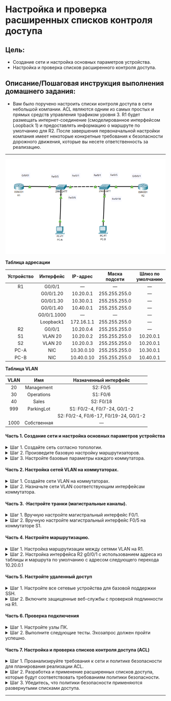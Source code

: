 # Настройка и проверка расширенных списков контроля доступа

## Цель:

* Создание сети и настройка основных параметров устройства.
* Настройка и проверка списков расширенного контроля доступа.

## Описание/Пошаговая инструкция выполнения домашнего задания:

* Вам было поручено настроить списки контроля доступа в сети небольшой компании. ACL являются одним из самых простых и
  прямых средств управления трафиком уровня 3. R1 будет размещать интернет-соединение (смоделированное интерфейсом
  Loopback 1) и предоставлять информацию о маршруте по умолчанию для R2. После завершения первоначальной настройки
  компания имеет некоторые конкретные требования к безопасности дорожного движения, которые вы несете ответственность за
  реализацию.

---

![Topology](img/top1.png)

**Таблица адресации**

| Устройство	 |  Интерфейс	  |  IP-адрес	  | Маска подсети 	 | Шлюз по умолчанию |
|:-----------:|:------------:|:-----------:|:---------------:|:-----------------:|
|     R1	     |   G0/0/1	    |     —	      |       —	        |         —         |
|      	      |  G0/0/1.20	  | 10.20.0.1	  | 255.255.255.0	  |         —         |
|      	      |  G0/0/1.30	  | 10.30.0.1	  | 255.255.255.0	  |         —         |
|      	      |  G0/0/1.40	  | 10.40.0.1	  | 255.255.255.0	  |         —         |
|      	      | G0/0/1.1000	 |     —	      |       —	        |         —         |
|             |  Loopback1	  | 172.16.1.1  | 255.255.255.0	  |         —         |
|     R2	     |   G0/0/1	    | 10.20.0.4	  | 255.255.255.0	  |         —         |
|     S1	     |   VLAN 20	   | 10.20.0.2	  | 255.255.255.0	  |     10.20.0.1     |
|     S2	     |   VLAN 20	   | 10.20.0.3	  | 255.255.255.0	  |     10.20.0.1     |
|    PC-A	    |     NIC	     | 10.30.0.10	 | 255.255.255.0	  |     10.30.0.1     |
|    PC-B	    |     NIC	     | 10.40.0.10	 | 255.255.255.0	  |     10.40.0.1     |

**Таблица VLAN**

| VLAN	 |    Имя	     |         Назначенный интерфейс         |
|:-----:|:-----------:|:-------------------------------------:|
|  20	  | Management	 |               S2: F0/5                |
|  30	  | Operations	 |               S1: F0/6                |
|  40	  |   Sales	    |               S2: F0/18               |
| 999	  | ParkingLot	 |      S1: F0/2-4, F0/7-24, G0/1-2      |
|       |             | S2: F0/2-4, F0/6-17, F0/19-24, G0/1-2 |
| 1000	 | Собственная |                  	—                   |

#### Часть 1. Создание сети и настройка основных параметров устройства

<details>
<summary>Шаг 1. Создайте сеть согласно топологии.</summary>

![](./img/topology.png)


</details>
<details>
<summary>Шаг 2. Произведите базовую настройку маршрутизаторов.</summary>

a. Назначьте маршрутизатору имя устройства.  
b. Отключите поиск DNS, чтобы предотвратить попытки маршрутизатора неверно преобразовывать введенные команды таким  
образом, как будто они являются именами узлов.  
c. Назначьте class в качестве зашифрованного пароля привилегированного режима EXEC.  
d. Назначьте cisco в качестве пароля консоли и включите вход в систему по паролю.  
e. Назначьте cisco в качестве пароля VTY и включите вход в систему по паролю.  
f. Зашифруйте открытые пароли.  
g. Создайте баннер с предупреждением о запрете несанкционированного доступа к устройству.  
h. Сохраните текущую конфигурацию в файл загрузочной конфигурации.

``R1/R2``

```Console
en
conf t
no ip domain-lookup
hostname R1 // hostname R2
banner motd ##R1 Router ## // banner motd ##R2 Router##
line console 0
 logging synchronous
 password cisco
 login
 exit
enable secret class
line vty 0 15
 password cisco
 login
 exit
service password-encryption
exit
copy running-config startup-config
```

</details>
<details>
<summary>Шаг 3. Настройте базовые параметры каждого коммутатора.</summary>

a. Присвойте коммутатору имя устройства.  
b. Отключите поиск DNS, чтобы предотвратить попытки маршрутизатора неверно преобразовывать введенные команды таким  
образом, как будто они являются именами узлов.  
c. Назначьте class в качестве зашифрованного пароля привилегированного режима EXEC.  
d. Назначьте cisco в качестве пароля консоли и включите вход в систему по паролю.  
e. Назначьте cisco в качестве пароля VTY и включите вход в систему по паролю.  
f. Зашифруйте открытые пароли.  
g. Создайте баннер с предупреждением о запрете несанкционированного доступа к устройству.  
h. Сохраните текущую конфигурацию в файл загрузочной конфигурации.

``S1/S2``

```Console
en
conf t
no ip domain-lookup
hostname S1 // hostname S2
banner motd ##S1  Switch ## // banner motd ##S2 Switch ##
line console 0
 logging synchronous
 password cisco
 login
exit
enable secret class
line vty 0 15
 password cisco
 login
exit
service password-encryption
end
copy running-config startup-config
```

</details>

#### Часть 2. Настройка сетей VLAN на коммутаторах.

<details>
<summary>Шаг 1. Создайте сети VLAN на коммутаторах.</summary>

``S1``

```Console
conf term
vlan 20
name Management
ex
vlan 30
name Operations
ex
vlan 40
name Sales
ex
vlan 999
name  Parking_Lot
ex
interface vlan 20
ip add 10.20.0.2 255.255.255.0


interface range fastEthernet 0/2-4, fastEthernet 0/7-24, gigabitEthernet 0/1-2
switchport mode access
switchport access vlan 999
exit
interface vlan 999
shutdown
exit
vlan 1000
name S
ex
```

``S2``

```Console
conf term
vlan 20
name Management
ex
vlan 30
name Operations
ex
vlan 40
name Sales
ex
vlan 999
name  Parking_Lot
ex
vlan 1000
name S
ex
interface vlan 20
ip add 10.20.0.3 255.255.255.0
ex


interface range fastEthernet 0/2-4, fastEthernet 0/6-17, fastEthernet 0/19-24, gigabitEthernet 0/1-2
switchport mode access
switchport access vlan 999
ex
interface vlan 999
shutdown
ex

```

</details>

<details>
<summary>Шаг 2. Назначьте сети VLAN соответствующим интерфейсам коммутатора.</summary>

a. Назначьте используемые порты соответствующей VLAN (указанной в таблице VLAN выше) и настройте их для режима
статического доступа.

``S1``

```Console
interface fastEthernet 0/6
switchport mode access
switchport access vlan 30
ex
```

``S2``

```Console
interface fastEthernet 0/5
switchport mode access
switchport access vlan 20
ex
interface fastEthernet 0/18
switchport mode access
switchport access vlan 40
ex
```

b. Выполните команду show vlan brief, чтобы убедиться, что сети VLAN назначены правильным интерфейсам.

``S1 show vlan brief``

```Console
S1#show vlan brief

VLAN Name                             Status    Ports
---- -------------------------------- --------- -------------------------------
1    default                          active    Fa0/1, Fa0/5
20   Management                       active    
30   Operations                       active    Fa0/6
40   Sales                            active    
999  Parking_Lot                      active    Fa0/2, Fa0/3, Fa0/4, Fa0/7
                                                Fa0/8, Fa0/9, Fa0/10, Fa0/11
                                                Fa0/12, Fa0/13, Fa0/14, Fa0/15
                                                Fa0/16, Fa0/17, Fa0/18, Fa0/19
                                                Fa0/20, Fa0/21, Fa0/22, Fa0/23
                                                Fa0/24, Gig0/1, Gig0/2
1000 S                                active    
1002 fddi-default                     active    
1003 token-ring-default               active    
1004 fddinet-default                  active    
1005 trnet-default                    active   
```

``S2 show vlan brief``

```Console
S2#show vlan brief

VLAN Name                             Status    Ports
---- -------------------------------- --------- -------------------------------
1    default                          active    Fa0/1
20   Management                       active    Fa0/5
30   Operations                       active    
40   Sales                            active    Fa0/18
999  Parking_Lot                      active    Fa0/2, Fa0/3, Fa0/4, Fa0/6
                                                Fa0/7, Fa0/8, Fa0/9, Fa0/10
                                                Fa0/11, Fa0/12, Fa0/13, Fa0/14
                                                Fa0/15, Fa0/16, Fa0/17, Fa0/19
                                                Fa0/20, Fa0/21, Fa0/22, Fa0/23
                                                Fa0/24, Gig0/1, Gig0/2
1000 S                                active    
1002 fddi-default                     active    
1003 token-ring-default               active    
1004 fddinet-default                  active    
1005 trnet-default                    active    
```

</details>

#### Часть 3. ·Настройте транки (магистральные каналы).

<details>
<summary>Шаг 1. Вручную настройте магистральный интерфейс F0/1.</summary>

a. Измените режим порта коммутатора на интерфейсе F0/1, чтобы принудительно создать магистральную связь. Не забудьте
сделать это на обоих коммутаторах.  
b. В рамках конфигурации транка установите для native vlan значение 1000 на обоих коммутаторах. При настройке двух
интерфейсов для разных собственных VLAN сообщения об ошибках могут отображаться временно.  
c. В качестве другой части конфигурации транка укажите, что VLAN 10, 20, 30 и 1000 разрешены в транке.

``S1/S2``

```Console
interface fastEthernet 0/1
switchport mode trunk
switchport trunk allowed vlan 10,20,30,1000
switchport trunk native vlan 1000
ex
```

d. Выполните команду show interfaces trunk для проверки портов магистрали, собственной VLAN и разрешенных VLAN через
магистраль.

``S1/S2``
``show interfaces trunk``

```Console
S1#show interfaces trunk
Port        Mode         Encapsulation  Status        Native vlan
Fa0/1       on           802.1q         trunking      1000

Port        Vlans allowed on trunk
Fa0/1       10,20,30,1000

Port        Vlans allowed and active in management domain
Fa0/1       20,30,1000

Port        Vlans in spanning tree forwarding state and not pruned
Fa0/1       20,30,1000
```

```Console
S2#show interfaces trunk
Port        Mode         Encapsulation  Status        Native vlan
Fa0/1       on           802.1q         trunking      1000

Port        Vlans allowed on trunk
Fa0/1       10,20,30,1000

Port        Vlans allowed and active in management domain
Fa0/1       20,30,1000

Port        Vlans in spanning tree forwarding state and not pruned
Fa0/1       20,30,1000

```

</details>

<details>
<summary>Шаг 2. Вручную настройте магистральный интерфейс F0/5 на коммутаторе S1.</summary>

a. Настройте интерфейс S1 F0/5 с теми же параметрами транка, что и F0/1. Это транк до маршрутизатора.  
b. Сохраните текущую конфигурацию в файл загрузочной конфигурации.

``S1``

```Console
interface fastEthernet 0/5
switchport mode trunk
switchport trunk native vlan 1000
switchport trunk allowed vlan 10,20,30,1000
exit
copy running-config startup-config
```

c. Используйте команду show interfaces trunk для проверки настроек транка.

```Console
S1#show interfaces trunk
Port        Mode         Encapsulation  Status        Native vlan
Fa0/1       on           802.1q         trunking      1000

Port        Vlans allowed on trunk
Fa0/1       10,20,30,1000

Port        Vlans allowed and active in management domain
Fa0/1       20,30,1000

Port        Vlans in spanning tree forwarding state and not pruned
Fa0/1       20,30,1000
```

</details>

#### Часть 4. Настройте маршрутизацию.

<details>
<summary>Шаг 1. Настройка маршрутизации между сетями VLAN на R1.</summary>

a. Активируйте интерфейс G0/0/1 на маршрутизаторе.  
b. Настройте подинтерфейсы для каждой VLAN, как указано в таблице IP-адресации. Все подинтерфейсы используют
инкапсуляцию 802.1Q. Убедитесь, что подинтерфейс для собственной VLAN не имеет назначенного IP-адреса. Включите описание
для каждого подинтерфейса.

``R1``

```Console
interface gigabitEthernet 0/0/1
no sh
interface g0/0/1.20
description Management
encapsulation dot1Q 20
ip add 10.20.0.1 255.255.255.0
exit


interface g0/0/1.30
description Operations
encapsulation dot1Q 30
ip add 10.30.0.1 255.255.255.0
exit


interface g0/0/1.40
description Sales
encapsulation dot1Q 40
ip add 10.40.0.1 255.255.255.0
exit


interface g0/0/1.1000
description S
encapsulation dot1Q 1000
exit


```

c. Настройте интерфейс Loopback 1 на R1 с адресацией из приведенной выше таблицы.

``R1``

```Console
interface  Loopback1
ip add 172.16.1.1 255.255.255.0
no shutdown
exit
  
```

d. С помощью команды show ip interface brief проверьте конфигурацию подынтерфейса.
``R1``

```Console
R1(config)#do show ip interface brief
Interface              IP-Address      OK? Method Status                Protocol 
GigabitEthernet0/0/0   unassigned      YES unset  administratively down down 
GigabitEthernet0/0/1   unassigned      YES unset  up                    up 
GigabitEthernet0/0/1.2010.20.0.1       YES manual up                    up 
GigabitEthernet0/0/1.3010.30.0.1       YES manual up                    up 
GigabitEthernet0/0/1.4010.40.0.1       YES manual up                    up 
GigabitEthernet0/0/1.1000unassigned      YES unset  up                    up 
GigabitEthernet0/0/2   unassigned      YES unset  administratively down down 
Loopback1              172.16.1.1      YES manual up                    up 
Vlan1                  unassigned      YES unset  administratively down down
```

</details>
<details>
<summary>Шаг 2. Настройка интерфейса R2 g0/0/1 с использованием адреса из таблицы и маршрута по умолчанию с адресом следующего перехода 10.20.0.1</summary>

``R2``

```Console
interface gigabitEthernet 0/0/1
no shutdown
description R2 for S2
ip add 10.20.0.4 255.255.255.0
exit
ip route 0.0.0.0 0.0.0.0 10.20.0.1
```

``R2 show ip interface brief``

```Console
R2(config)#do show ip interface brief
Interface              IP-Address      OK? Method Status                Protocol 
GigabitEthernet0/0/0   unassigned      YES unset  administratively down down 
GigabitEthernet0/0/1   10.20.0.4       YES manual up                    up 
GigabitEthernet0/0/2   unassigned      YES unset  administratively down down 
Vlan1                  unassigned      YES unset  administratively down down
```

``R2 show ip route``

```Console
R2(config)#do show ip route
Codes: L - local, C - connected, S - static, R - RIP, M - mobile, B - BGP
       D - EIGRP, EX - EIGRP external, O - OSPF, IA - OSPF inter area
       N1 - OSPF NSSA external type 1, N2 - OSPF NSSA external type 2
       E1 - OSPF external type 1, E2 - OSPF external type 2, E - EGP
       i - IS-IS, L1 - IS-IS level-1, L2 - IS-IS level-2, ia - IS-IS inter area
       * - candidate default, U - per-user static route, o - ODR
       P - periodic downloaded static route

Gateway of last resort is 10.20.0.1 to network 0.0.0.0

     10.0.0.0/8 is variably subnetted, 2 subnets, 2 masks
C       10.20.0.0/24 is directly connected, GigabitEthernet0/0/1
L       10.20.0.4/32 is directly connected, GigabitEthernet0/0/1
S*   0.0.0.0/0 [1/0] via 10.20.0.1

```

</details>

#### Часть 5. Настройте удаленный доступ

<details>
<summary>Шаг 1. Настройте все сетевые устройства для базовой поддержки SSH.</summary>

a. Создайте локального пользователя с именем пользователя SSHadmin и зашифрованным паролем $cisco123!  
b. Используйте ccna-lab.com в качестве доменного имени.  
c. Генерируйте криптоключи с помощью 1024 битного модуля.  
d. Настройте первые пять линий VTY на каждом устройстве, чтобы поддерживать только SSH-соединения и с локальной
аутентификацией.

``R1/R2/S1/S2``

```Console
conf term
ip ssh version 2
username SSHadmin password $cisco123!
ip domain name ccna-lab.com
crypto key generate rsa general-keys modulus 1024
line vty 0 5
login local
transport input ssh
exit
```

</details>
<details>
<summary>Шаг 2. Включите защищенные веб-службы с проверкой подлинности на R1.</summary>

a. Включите сервер HTTPS на R1.

``R1`` // Нет команд в CPT

```Console
R1(config)#ip http secure-server
               ^
% Invalid input detected at '^' marker.
	
R1(config)# ip http authentication local
                ^
% Invalid input detected at '^' marker.
```

</details>

#### Часть 6. Проверка подключения

<details>
<summary>Шаг 1. Настройте узлы ПК.</summary>
</details>
<details>
<summary>Шаг 2. Выполните следующие тесты. Эхозапрос должен пройти успешно.</summary>

Примечание. Возможно, вам придется отключить брандмауэр ПК для работы ping

| Source | Protocol | Destination | Result |
|:------:|:--------:|:-----------:|--------|
|  PC-A  |   Ping   | 10.40.0.10  | ✅      |
|  PC-A  |   Ping   |  10.20.0.1  | ✅      |
|  PC-B  |   Ping   | 10.30.0.10  | ✅      |
|  PC-B  |   Ping   |  10.20.0.1  | ✅      |
|  PC-B  |   Ping   | 172.16.1.1  | ✅      |
|  PC-B  |  HTTPS   |  10.20.0.1  | ✅      |
|  PC-B  |  HTTPS   | 172.16.1.1  | ✅      |
|  PC-B  |   SSH    |  10.20.0.1  | ✅      |
|  PC-B  |   SSH    | 172.16.1.1  | ✅      |

</details>

#### Часть 7. Настройка и проверка списков контроля доступа (ACL)

<details>
<summary>Шаг 1. Проанализируйте требования к сети и политике безопасности для планирования реализации ACL.</summary>

| Политика | Описание                                                                                                                                                                                                                                                                                                          |
|:--------:|:------------------------------------------------------------------------------------------------------------------------------------------------------------------------------------------------------------------------------------------------------------------------------------------------------------------|
|    1     | Сеть Sales не может использовать SSH в сети Management (но в другие сети SSH разрешен).                                                                                                                                                                                                                           |
|    2     | Сеть Sales не имеет доступа к IP-адресам в сети Management с помощью любого веб-протокола (HTTP/HTTPS).  Сеть Sales также не имеет доступа к интерфейсам R1 с помощью любого веб-протокола. Разрешён весь другой веб-трафик  обратите внимание — Сеть Sales может получить доступ к интерфейсу Loopback 1 на R1). |
|    3     | Сеть Sales не может отправлять эхо-запросы ICMP в сети Operations или Management. Разрешены эхо-запросы ICMP к другим адресатам.                                                                                                                                                  Ping                            |
|    4     | Cеть Operations не может отправлять ICMP эхозапросы в сеть Sales. Разрешены эхо-запросы ICMP к другим адресатам.                                                                                                                                                                                                  |

</details>
<details>
<summary>Шаг 2. Разработка и применение расширенных списков доступа, которые будут соответствовать требованиям политики безопасности.</summary>

Политика 1

``R1``

```Console
en
conf t
ip access-list extended FOR_NET_SALES  
remark Politic 1 SSH For Sales  
deny tcp 10.40.0.0 0.0.0.255 10.20.0.0 0.0.0.255 eq 22  
permit tcp 10.40.0.0 0.0.0.255 any eq 22
```

Политика 2

``R1``

```Console
en
conf t
ip access-list extended FOR_NET_SALES  
remark Politic 2 HTTP and HTTPS For Sales  
deny tcp 10.40.0.0 0.0.0.255 10.20.0.0 0.0.0.255 eq www  
deny tcp 10.40.0.0 0.0.0.255 10.20.0.0 0.0.0.255 eq 443  
deny tcp 10.40.0.0 0.0.0.255 host 10.30.0.1 eq www  
deny tcp 10.40.0.0 0.0.0.255 host 10.30.0.1 eq 443  
deny tcp 10.40.0.0 0.0.0.255 host 10.40.0.1 eq www  
deny tcp 10.40.0.0 0.0.0.255 host 10.40.0.1 eq 443  
permit tcp 10.40.0.0 0.0.0.255 host 176.16.1.0 eq www  
permit tcp 10.40.0.0 0.0.0.255 host 176.16.1.0 eq 443  

```

Политика 3

``R1``

```Console
en
conf t
ip access-list extended FOR_NET_SALES  
remark Politic 3 ICMP For Sales  
deny icmp 10.40.0.0 0.0.0.255 10.30.0.0 0.0.0.255  
deny icmp 10.40.0.0 0.0.0.255 10.20.0.0 0.0.0.255  
permit icmp 10.40.0.0 0.0.0.255 any  
permit ip any any  
exit  

interface gigabitEthernet 0/0/1.40  
ip access-group FOR_NET_SALES in  
exit
```

Политика 4

``R1``

```Console
en
conf t

ip access-list extended FOR_NET_OPERATIONS  
remark Politic 4 For Operations  
deny icmp 10.30.0.0 0.0.0.255 10.40.0.0 0.0.0.255  
permit icmp 10.30.0.0 0.0.0.255 any  
permit ip any any  
exit
```

</details>
<details>
<summary>Шаг 3. Убедитесь, что политики безопасности применяются развернутыми списками доступа.</summary>

| Source | Protocol | Destination | Result |
|:------:|:--------:|:-----------:|:------:|
|  PC-A  |   Ping   | 10.40.0.10  |   ❌    |
|  PC-A  |   Ping   |  10.20.0.1  |   ✅    |
|  PC-B  |   Ping   | 10.30.0.10  |   ❌    |
|  PC-B  |   Ping   |  10.20.0.1  |   ❌    |
|  PC-B  |   Ping   | 172.16.1.1  |   ✅    |
|  PC-B  |  HTTPS   |  10.20.0.1  |   ❌    |
|  PC-B  |  HTTPS   | 172.16.1.1  |   ✅    |
|  PC-B  |   SSH    |  10.20.0.4  |   ❌    |
|  PC-B  |   SSH    | 172.16.1.1  |   ✅    |

</details>

---